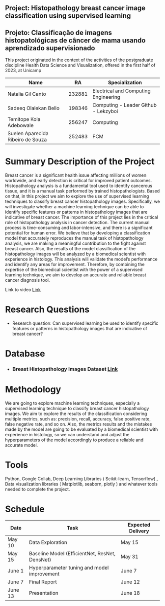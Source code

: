 <h2> Project:  Histopathology breast cancer image classification using supervised learning</h2>

<h2> Projeto: Classificação de imagens histopatológicas de câncer de mama usando aprendizado supervisionado</h2>



This project originated in the context of the activities of the postgraduate discipline Health Data Science and Visualization, offered in the first half of 2023, at Unicamp 


| Name | RA | Specialization |
| -------- | -------- | -------- |
| Natalia Gil Canto  | 232881  | Electrical and Computing Engineering  |
| Sadeeq Olalekan Bello  | 198346  | Computing - Leader Github - Lekzyboi |
| Temitope Kola Adebowale | 256247 | Computing  |
| Suelen Aparecida Ribeiro de Souza  | 252483 | FCM |


# Summary Description of the Project

Breast cancer is a significant health issue affecting millions of women worldwide, and early detection is critical for improved patient outcomes. Histopathology analysis is a fundamental tool used to identify cancerous tissue, and it is a manual task performed by trained histopathologists. Based on that, in this project we aim to explore the use of supervised learning techniques to classify breast cancer histopathology images. Specifically, we will investigate whether a machine learning technique can be able to identify specific features or patterns in histopathology images that are indicative of breast cancer.
The importance of this project lies in the critical role of histopathology analysis in cancer detection. The current manual process is time-consuming and labor-intensive, and there is a significant potential for human error. We believe that by developing a classification model that accurately reproduces the manual task of histopathology analysis, we are making a meaningful contribution to the fight against breast cancer. 
Also, the results of the model classification of the histopathology images will be analyzed by a biomedical scientist with experience in histology. This analysis will validate the model’s performance and identify any areas for improvement. Therefore, by combining the expertise of the biomedical scientist with the power of a supervised learning technique, we aim to develop an accurate and reliable breast cancer diagnosis tool.

Link to video  [Link](https://youtu.be/T3a6fJ4nMLk)


# Research Questions
* Research question: Can supervised learning be used to identify specific features or patterns in histopathology images that are indicative of breast cancer? 


# Database
* ### Breast Histopathology Images Dataset [Link](https://www.kaggle.com/datasets/paultimothymooney/breast-histopathology-images)


# Methodology


We are going to explore machine learning techniques, especially a supervised learning technique to classify breast cancer histopathology images. We aim to explore the results of the classification considering multiple metrics, such as: precision, recall, accuracy, false positive rate, false negative rate, and so on. Also, the metrics results and the mistakes made by the model are going to be evaluated by a biomedical scientist with experience in histology, so we can understand and adjust the hyperparameters of the model accordingly to produce a reliable and accurate model.


# Tools

Python, Google Collab, Deep Learning Libraries ( Scikit-learn, Tensorflow) , Data visualization libraries ( Matplotlib, seaborn, plotly ) and whatever tools needed to complete the project.

# Schedule

| Date | Task | Expected Delivery |
| -------- | -------- | -------- |
| May 10 | Data Exploration | May 15|
| May 15 | Baseline Model (EfficientNet, ResNet, DensNet) | May 31|
| June 1 | Hyperparameter tuning and model improvement | June 7 |  
| June 7 | Final Report | June 12 |
| June 13 | Presentation | June 18 |




